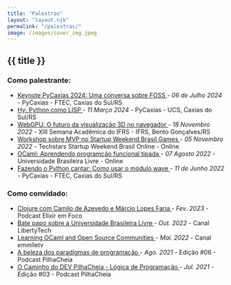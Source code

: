 ```yaml
---
title: "Palestras"
layout: "layout.njk"
permalink: "/palestras/"
image: /images/cover_img.jpeg
---
```

<h2 class="main-title">{{ title }}</h2>

<h3>Como palestrante:</h3>
<ul>
<li>
    <a href="https://speakerdeck.com/camilotk/keynote-pycaxias-uma-conversa-sobre-software-livre-e-aberto" target="_blank">
      <i class="fa-brands fa-speaker-deck"></i> Keynote PyCaxias 2024: Uma conversa sobre FOSS
    </a>
     - <i>06 de Julho 2024</i> - PyCaxias - FTEC, Caxias do Sul/RS
</li>
<li>
    <a href="https://speakerdeck.com/camilotk/hy-python-como-lisp" target="_blank">
      <i class="fa-brands fa-speaker-deck"></i> Hy: Python como LISP
    </a>
     - <i>11 Março 2024</i> - PyCaxias - UCS, Caxias do Sul/RS
</li>
<li>
    <a href="https://speakerdeck.com/camilotk/webgpu-o-futuro-da-visualizacao-3d-no-navegador" target="_blank">
      <i class="fa-brands fa-speaker-deck"></i> WebGPU: O futuro da visualização 3D no navegador
    </a>
     - <i>18 Novembro 2022</i> - XIII Semana Acadêmica do IFRS - IFRS, Bento Gonçalves/RS
</li>
<li>
    <a href="https://speakerdeck.com/camilotk/workshop-sobre-mvp-startup-weekend-brasil-games" target="_blank">
      <i class="fa-brands fa-speaker-deck"></i> Workshop sobre MVP no Startup Weekend Brasil Games
    </a>
     - <i>05 Novembro 2022</i> - Techstars Startup Weekend Brasil Online - Online
</li>
<li>
    <a href="https://speakerdeck.com/camilotk/ocaml-aprendendo-programacao-funcional-tipada" target="_blank">
      <i class="fa-brands fa-speaker-deck"></i> OCaml: Aprendendo programção funcional tipada
    </a>
     - <i>07 Agosto 2022</i> - Universidade Brasileira Livre - Online 
</li>
<li>
    <a href="https://speakerdeck.com/camilotk/fazendo-o-python-cantar-como-usar-o-modulo-wave" target="_blank">
      <i class="fa-brands fa-speaker-deck"></i> Fazendo o Python cantar: Como usar o módulo wave
    </a>
    - <i>11 de Junho 2022</i> - PyCaxias - FTEC, Caxias do Sul/RS
</li>
</ul>
<h3>Como convidado:</h3>
<ul>
<!--
<li>
    <a href="" target="_blank">
      <i class="fa-brands"></i>
    </a>
</li>
-->
<li>
    <a href="https://podcasters.spotify.com/pod/show/elixiremfoco/episodes/23--Clojure-com-Camilo-Cunha-de-Azevedo-e-Mrcio-Lopes-de-Faria-e1u1kjh" target="_blank">
      <i class="fa-brands fa-spotify"></i> Clojure com Camilo de Azevedo e Márcio Lopes Faria
    </a>
     - <i>Fev. 2023</i> - Podcast Elixir em Foco
</li>
<li>
    <a href="https://www.youtube.com/live/M8RV2jDCcZI?si=w_CqHblFYZtvFUyy" target="_blank">
      <i class="fa-brands fa-youtube"></i> Bate papo sobre a Universidade Brasileira Livre
    </a>
     - <i>Out. 2022</i> - Canal LibertyTech
</li>
<li>
    <a href="https://www.youtube.com/watch?v=QZroVxQstRM" target="_blank">
      <i class="fa-brands fa-youtube"></i> Learning OCaml and Open Source Communities
    </a>
    - <i>Mai. 2022</i> - Canal emmlletv
</li>
<li>
    <a href="" target="_blank">
      <i class="fa-brands fa-spotify"></i> A beleza dos paradigmas de programação
    </a>
     - <i>Ago. 2021</i> - Edição #06 - Podcast PilhaCheia
</li>
<li>
    <a href="https://open.spotify.com/episode/3Ihi1YgZjoM5VNDmD2ZH7A" target="_blank">
      <i class="fa-brands fa-spotify"></i> O Caminho do DEV PilhaCheia - Lógica de Programação
    </a>
     - <i>Jul. 2021</i> - Edição #03 - Podcast PilhaCheia
</li>
</ul>
<!--
<h3>Como apresentador:</h3>
-->

